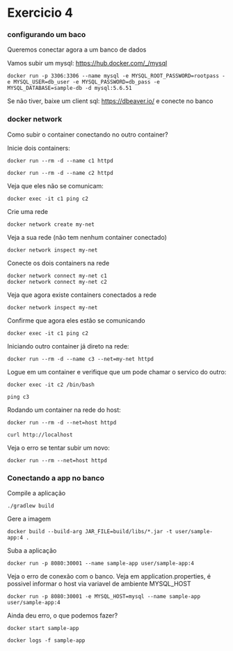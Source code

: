 # Exercicio 4

### configurando um baco

Queremos conectar agora a um banco de dados

Vamos subir um mysql: https://hub.docker.com/_/mysql

```
docker run -p 3306:3306 --name mysql -e MYSQL_ROOT_PASSWORD=rootpass -e MYSQL_USER=db_user -e MYSQL_PASSWORD=db_pass -e MYSQL_DATABASE=sample-db -d mysql:5.6.51
```

Se não tiver, baixe um client sql: https://dbeaver.io/ e conecte no banco

### docker network

Como subir o container conectando no outro container?

Inicie dois containers:

```
docker run --rm -d --name c1 httpd

docker run --rm -d --name c2 httpd
```

Veja que eles não se comunicam:

```
docker exec -it c1 ping c2
```

Crie uma rede

```
docker network create my-net
```

Veja a sua rede (não tem nenhum container conectado)

```
docker network inspect my-net
```

Conecte os dois containers na rede

```
docker network connect my-net c1
docker network connect my-net c2 
```

Veja que agora existe containers conectados a rede

```
docker network inspect my-net
```

Confirme que agora eles estão se comunicando

```
docker exec -it c1 ping c2
```

Iniciando outro container já direto na rede:

```
docker run --rm -d --name c3 --net=my-net httpd
```

Logue em um container e verifique que um pode chamar o servico do outro:

```
docker exec -it c2 /bin/bash

ping c3
```

Rodando um container na rede do host:

```
docker run --rm -d --net=host httpd

curl http://localhost
```

Veja o erro se tentar subir um novo:

```
docker run --rm --net=host httpd
```

### Conectando a app no banco

Compile a aplicação

```
./gradlew build
```

Gere a imagem

```
docker build --build-arg JAR_FILE=build/libs/*.jar -t user/sample-app:4 .
```

Suba a aplicação

```
docker run -p 8080:30001 --name sample-app user/sample-app:4
```

Veja o erro de conexão com o banco. Veja em application.properties, é possivel informar o host via variavel de ambiente MYSQL_HOST

```
docker run -p 8080:30001 -e MYSQL_HOST=mysql --name sample-app user/sample-app:4
```

Ainda deu erro, o que podemos fazer?

```
docker start sample-app

docker logs -f sample-app
```

